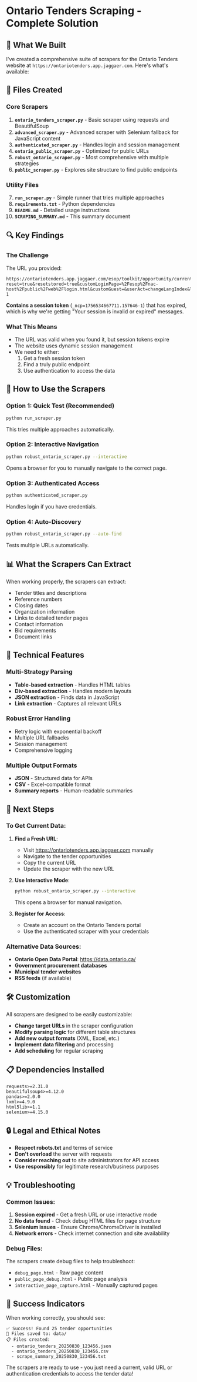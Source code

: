 # Ontario Tenders Scraping - Complete Solution

## 🎯 What We Built

I've created a comprehensive suite of scrapers for the Ontario Tenders website at `https://ontariotenders.app.jaggaer.com`. Here's what's available:

## 📁 Files Created

### Core Scrapers
1. **`ontario_tenders_scraper.py`** - Basic scraper using requests and BeautifulSoup
2. **`advanced_scraper.py`** - Advanced scraper with Selenium fallback for JavaScript content
3. **`authenticated_scraper.py`** - Handles login and session management
4. **`ontario_public_scraper.py`** - Optimized for public URLs
5. **`robust_ontario_scraper.py`** - Most comprehensive with multiple strategies
6. **`public_scraper.py`** - Explores site structure to find public endpoints

### Utility Files
7. **`run_scraper.py`** - Simple runner that tries multiple approaches
8. **`requirements.txt`** - Python dependencies
9. **`README.md`** - Detailed usage instructions
10. **`SCRAPING_SUMMARY.md`** - This summary document

## 🔍 Key Findings

### The Challenge
The URL you provided:
```
https://ontariotenders.app.jaggaer.com/esop/toolkit/opportunity/current/list.si?reset=true&resetstored=true&customLoginPage=%2Fesop%2Fnac-host%2Fpublic%2Fweb%2Flogin.html&customGuest=&userAct=changeLangIndex&language=en_CA&_ncp=1756534667711.157646-1
```

**Contains a session token** (`_ncp=1756534667711.157646-1`) that has expired, which is why we're getting "Your session is invalid or expired" messages.

### What This Means
- The URL was valid when you found it, but session tokens expire
- The website uses dynamic session management
- We need to either:
  1. Get a fresh session token
  2. Find a truly public endpoint
  3. Use authentication to access the data

## 🚀 How to Use the Scrapers

### Option 1: Quick Test (Recommended)
```bash
python run_scraper.py
```
This tries multiple approaches automatically.

### Option 2: Interactive Navigation
```bash
python robust_ontario_scraper.py --interactive
```
Opens a browser for you to manually navigate to the correct page.

### Option 3: Authenticated Access
```bash
python authenticated_scraper.py
```
Handles login if you have credentials.

### Option 4: Auto-Discovery
```bash
python robust_ontario_scraper.py --auto-find
```
Tests multiple URLs automatically.

## 📊 What the Scrapers Can Extract

When working properly, the scrapers can extract:
- Tender titles and descriptions
- Reference numbers
- Closing dates
- Organization information
- Links to detailed tender pages
- Contact information
- Bid requirements
- Document links

## 🔧 Technical Features

### Multi-Strategy Parsing
- **Table-based extraction** - Handles HTML tables
- **Div-based extraction** - Handles modern layouts
- **JSON extraction** - Finds data in JavaScript
- **Link extraction** - Captures all relevant URLs

### Robust Error Handling
- Retry logic with exponential backoff
- Multiple URL fallbacks
- Session management
- Comprehensive logging

### Multiple Output Formats
- **JSON** - Structured data for APIs
- **CSV** - Excel-compatible format
- **Summary reports** - Human-readable summaries

## 🎯 Next Steps

### To Get Current Data:

1. **Find a Fresh URL**:
   - Visit https://ontariotenders.app.jaggaer.com manually
   - Navigate to the tender opportunities
   - Copy the current URL
   - Update the scraper with the new URL

2. **Use Interactive Mode**:
   ```bash
   python robust_ontario_scraper.py --interactive
   ```
   This opens a browser for manual navigation.

3. **Register for Access**:
   - Create an account on the Ontario Tenders portal
   - Use the authenticated scraper with your credentials

### Alternative Data Sources:
- **Ontario Open Data Portal**: https://data.ontario.ca/
- **Government procurement databases**
- **Municipal tender websites**
- **RSS feeds** (if available)

## 🛠️ Customization

All scrapers are designed to be easily customizable:

- **Change target URLs** in the scraper configuration
- **Modify parsing logic** for different table structures
- **Add new output formats** (XML, Excel, etc.)
- **Implement data filtering** and processing
- **Add scheduling** for regular scraping

## 📋 Dependencies Installed

```
requests>=2.31.0
beautifulsoup4>=4.12.0
pandas>=2.0.0
lxml>=4.9.0
html5lib>=1.1
selenium>=4.15.0
```

## 🔒 Legal and Ethical Notes

- **Respect robots.txt** and terms of service
- **Don't overload** the server with requests
- **Consider reaching out** to site administrators for API access
- **Use responsibly** for legitimate research/business purposes

## 💡 Troubleshooting

### Common Issues:
1. **Session expired** - Get a fresh URL or use interactive mode
2. **No data found** - Check debug HTML files for page structure
3. **Selenium issues** - Ensure Chrome/ChromeDriver is installed
4. **Network errors** - Check internet connection and site availability

### Debug Files:
The scrapers create debug files to help troubleshoot:
- `debug_page.html` - Raw page content
- `public_page_debug.html` - Public page analysis
- `interactive_page_capture.html` - Manually captured pages

## 🎉 Success Indicators

When working correctly, you should see:
```
✅ Success! Found 25 tender opportunities
📁 Files saved to: data/
📋 Files created:
  - ontario_tenders_20250830_123456.json
  - ontario_tenders_20250830_123456.csv
  - scrape_summary_20250830_123456.txt
```

The scrapers are ready to use - you just need a current, valid URL or authentication credentials to access the tender data!

